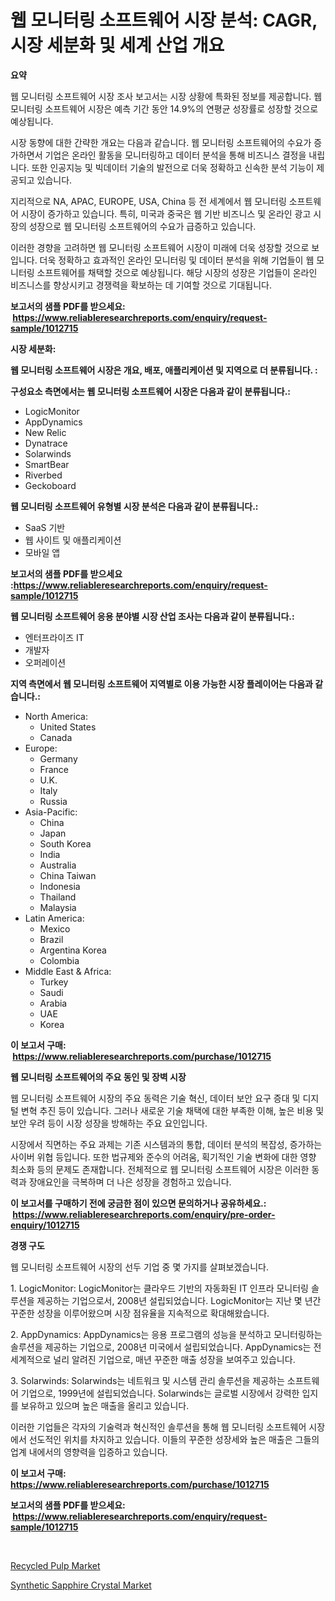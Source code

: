 <p><h1>웹 모니터링 소프트웨어 시장 분석: CAGR, 시장 세분화 및 세계 산업 개요</h1></p><p><strong>요약</strong></p>
<p><p>웹 모니터링 소프트웨어 시장 조사 보고서는 시장 상황에 특화된 정보를 제공합니다. 웹 모니터링 소프트웨어 시장은 예측 기간 동안 14.9%의 연평균 성장률로 성장할 것으로 예상됩니다. </p><p>시장 동향에 대한 간략한 개요는 다음과 같습니다. 웹 모니터링 소프트웨어의 수요가 증가하면서 기업은 온라인 활동을 모니터링하고 데이터 분석을 통해 비즈니스 결정을 내립니다. 또한 인공지능 및 빅데이터 기술의 발전으로 더욱 정확하고 신속한 분석 기능이 제공되고 있습니다.</p><p>지리적으로 NA, APAC, EUROPE, USA, China 등 전 세계에서 웹 모니터링 소프트웨어 시장이 증가하고 있습니다. 특히, 미국과 중국은 웹 기반 비즈니스 및 온라인 광고 시장의 성장으로 웹 모니터링 소프트웨어의 수요가 급증하고 있습니다.</p><p>이러한 경향을 고려하면 웹 모니터링 소프트웨어 시장이 미래에 더욱 성장할 것으로 보입니다. 더욱 정확하고 효과적인 온라인 모니터링 및 데이터 분석을 위해 기업들이 웹 모니터링 소프트웨어를 채택할 것으로 예상됩니다. 해당 시장의 성장은 기업들이 온라인 비즈니스를 향상시키고 경쟁력을 확보하는 데 기여할 것으로 기대됩니다.</p></p>
<p><strong>보고서의 샘플 PDF를 받으세요: &nbsp;<a href="https://www.reliableresearchreports.com/enquiry/request-sample/1012715">https://www.reliableresearchreports.com/enquiry/request-sample/1012715</a></strong></p>
<p><strong>시장 세분화:</strong></p>
<p><strong> 웹 모니터링 소프트웨어 시장은 개요, 배포, 애플리케이션 및 지역으로 더 분류됩니다. :</strong></p>
<p><strong>구성요소 측면에서는 웹 모니터링 소프트웨어 시장은 다음과 같이 분류됩니다.:</strong></p>
<p><ul><li>LogicMonitor</li><li>AppDynamics</li><li>New Relic</li><li>Dynatrace</li><li>Solarwinds</li><li>SmartBear</li><li>Riverbed</li><li>Geckoboard</li></ul></p>
<p><strong> 웹 모니터링 소프트웨어 유형별 시장 분석은 다음과 같이 분류됩니다.:</strong></p>
<p><ul><li>SaaS 기반</li><li>웹 사이트 및 애플리케이션</li><li>모바일 앱</li></ul></p>
<p><strong>보고서의 샘플 PDF를 받으세요 :<a href="https://www.reliableresearchreports.com/enquiry/request-sample/1012715">https://www.reliableresearchreports.com/enquiry/request-sample/1012715</a></strong></p>
<p><strong> 웹 모니터링 소프트웨어 응용 분야별 시장 산업 조사는 다음과 같이 분류됩니다.:</strong></p>
<p><ul><li>엔터프라이즈 IT</li><li>개발자</li><li>오퍼레이션</li></ul></p>
<p><strong>지역 측면에서 웹 모니터링 소프트웨어 지역별로 이용 가능한 시장 플레이어는 다음과 같습니다.:</strong></p>
<p><ul>
    <li>
        North America:
        <ul>
            <li>United States</li>
            <li>Canada</li>
        </ul>
    </li>
    <li>
        Europe:
        <ul>
            <li>Germany</li>
            <li>France</li>
            <li>U.K.</li>
            <li>Italy</li>
            <li>Russia</li>
        </ul>
    </li>
    <li>
        Asia-Pacific:
        <ul>
            <li>China</li>
            <li>Japan</li>
            <li>South Korea</li>
            <li>India</li>
            <li>Australia</li>
            <li>China Taiwan</li>
            <li>Indonesia</li>
            <li>Thailand</li>
            <li>Malaysia</li>
        </ul>
    </li>
    <li>
        Latin America:
        <ul>
            <li>Mexico</li>
            <li>Brazil</li>
            <li>Argentina Korea</li>
            <li>Colombia</li>
        </ul>
    </li>
    <li>
        Middle East & Africa:
        <ul>
            <li>Turkey</li>
            <li>Saudi</li>
            <li>Arabia</li>
            <li>UAE</li>
            <li>Korea</li>
        </ul>
    </li>
    </ul></p>
<p><strong>이 보고서 구매: &nbsp;<a href="https://www.reliableresearchreports.com/purchase/1012715">https://www.reliableresearchreports.com/purchase/1012715</a></strong></p>
<p><strong>웹 모니터링 소프트웨어의 주요 동인 및 장벽 시장</strong></p>
<p><p>웹 모니터링 소프트웨어 시장의 주요 동력은 기술 혁신, 데이터 보안 요구 증대 및 디지털 변혁 추진 등이 있습니다. 그러나 새로운 기술 채택에 대한 부족한 이해, 높은 비용 및 보안 우려 등이 시장 성장을 방해하는 주요 요인입니다.</p><p>시장에서 직면하는 주요 과제는 기존 시스템과의 통합, 데이터 분석의 복잡성, 증가하는 사이버 위협 등입니다. 또한 법규제와 준수의 어려움, 획기적인 기술 변화에 대한 영향 최소화 등의 문제도 존재합니다. 전체적으로 웹 모니터링 소프트웨어 시장은 이러한 동력과 장애요인을 극복하며 더 나은 성장을 경험하고 있습니다.</p></p>
<p><strong>이 보고서를 구매하기 전에 궁금한 점이 있으면 문의하거나 공유하세요.: &nbsp;<a href="https://www.reliableresearchreports.com/enquiry/pre-order-enquiry/1012715">https://www.reliableresearchreports.com/enquiry/pre-order-enquiry/1012715</a></strong></p>
<p><strong>경쟁 구도</strong></p>
<p><p>웹 모니터링 소프트웨어 시장의 선두 기업 중 몇 가지를 살펴보겠습니다. </p><p>1. LogicMonitor: LogicMonitor는 클라우드 기반의 자동화된 IT 인프라 모니터링 솔루션을 제공하는 기업으로서, 2008년 설립되었습니다. LogicMonitor는 지난 몇 년간 꾸준한 성장을 이루어왔으며 시장 점유율을 지속적으로 확대해왔습니다.</p><p>2. AppDynamics: AppDynamics는 응용 프로그램의 성능을 분석하고 모니터링하는 솔루션을 제공하는 기업으로, 2008년 미국에서 설립되었습니다. AppDynamics는 전 세계적으로 널리 알려진 기업으로, 매년 꾸준한 매출 성장을 보여주고 있습니다.</p><p>3. Solarwinds: Solarwinds는 네트워크 및 시스템 관리 솔루션을 제공하는 소프트웨어 기업으로, 1999년에 설립되었습니다. Solarwinds는 글로벌 시장에서 강력한 입지를 보유하고 있으며 높은 매출을 올리고 있습니다.</p><p>이러한 기업들은 각자의 기술력과 혁신적인 솔루션을 통해 웹 모니터링 소프트웨어 시장에서 선도적인 위치를 차지하고 있습니다. 이들의 꾸준한 성장세와 높은 매출은 그들의 업계 내에서의 영향력을 입증하고 있습니다.</p></p>
<p><strong>이 보고서 구매: &nbsp; <a href="https://www.reliableresearchreports.com/purchase/1012715">https://www.reliableresearchreports.com/purchase/1012715</a></strong></p>
<p><strong>보고서의 샘플 PDF를 받으세요: &nbsp;<a href="https://www.reliableresearchreports.com/enquiry/request-sample/1012715">https://www.reliableresearchreports.com/enquiry/request-sample/1012715</a></strong><strong></strong></p>
<p>&nbsp;</p>
<p><p><a href="https://funky-papaya-cf4.notion.site/Recycled-Pulp-Market-Size-Reflecting-a-Forecast-Till-2031-Market-By-Type-By-Application-and-By-Geo-a5087440586c426191547a549e84854f">Recycled Pulp Market</a></p><p><a href="https://confirmed-shield-e13.notion.site/Synthetic-Sapphire-Crystal-Market-Size-Growing-and-Forecasted-for-period-from-2024-2031-and-provid-864715c1ce1b4f73ae1d6a8508101ee9">Synthetic Sapphire Crystal Market</a></p></p>
